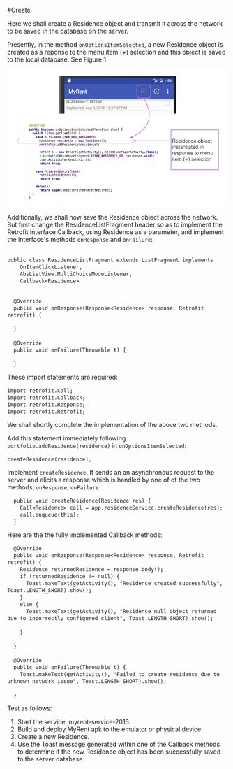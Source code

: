 #Create

Here we shall create a Residence object and transmit it across the network to be saved in the database on the server.

Presently, in the method `onOptionsItemSelected`, a new Residence object is created as a reponse to the menu item (+) selection and this object is saved to the local database. See Figure 1.

![Figure 1: Default Residence instantiation](img/05.png)

Additionally, we shall now save the Residence object across the network. But first change the ResidenceListFragment header so as to implement the Retrofit interface Callback, using Residence as a parameter, and implement the interface's methods `onResponse` and `onFailure`:

```

public class ResidenceListFragment extends ListFragment implements
    OnItemClickListener,
    AbsListView.MultiChoiceModeListener,
    Callback<Residence>
```

```

  @Override
  public void onResponse(Response<Residence> response, Retrofit retrofit) {

  }

  @Override
  public void onFailure(Throwable t) {

  }

```

These import statements are required:

```
import retrofit.Call;
import retrofit.Callback;
import retrofit.Response;
import retrofit.Retrofit;

```
We shall shortly complete the implementation of the above two methods.

Add this statement immediately following `portfolio.addResidence(residence)` in `onOptionsItemSelected`:

```
createResidence(residence);
```

Implement `createResidence`. It sends an an asynchronous request to the server and elicits a response which is handled by one of of the two methods, `onResponse`, `onFailure`.


```
  public void createResidence(Residence res) {
    Call<Residence> call = app.residenceService.createResidence(res);
    call.enqueue(this);
  }
```

Here are the the fully implemented Callback methods:

```
  @Override
  public void onResponse(Response<Residence> response, Retrofit retrofit) {
    Residence returnedResidence = response.body();
    if (returnedResidence != null) {
      Toast.makeText(getActivity(), "Residence created successfully", Toast.LENGTH_SHORT).show();
    }
    else {
      Toast.makeText(getActivity(), "Residence null object returned due to incorrectly configured client", Toast.LENGTH_SHORT).show();

    }

  }

  @Override
  public void onFailure(Throwable t) {
    Toast.makeText(getActivity(), "Failed to create residence due to unknown network issue", Toast.LENGTH_SHORT).show();

  }
```

Test as follows:

1. Start the service: myrent-service-2016.
2. Build and deploy MyRent apk to the emulator or physical device.
3. Create a new Residence.
4. Use the Toast message generated within one of the Callback methods to determine if the new Residence object has been successfully saved to the server database.






